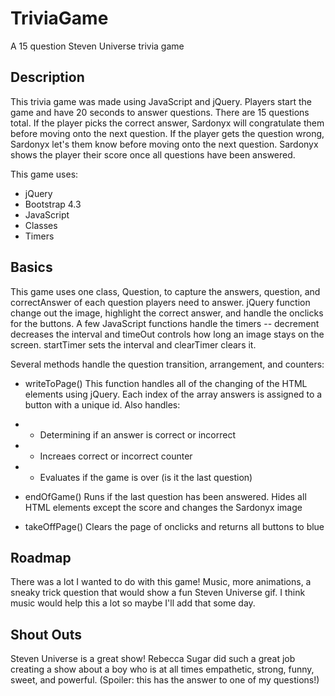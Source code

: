 # TriviaGame
A 15 question Steven Universe trivia game

## Description ##
This trivia game was made using JavaScript and jQuery. Players start the game and have 20 seconds to 
answer questions. There are 15 questions total. If the player picks the correct answer, Sardonyx will 
congratulate them before moving onto the next question. If the player gets the question wrong, Sardonyx
let's them know before moving onto the next question. Sardonyx shows the player their score once all questions
have been answered.

This game uses:

* jQuery 
* Bootstrap 4.3
* JavaScript
* Classes
* Timers

## Basics ##

This game uses one class, Question, to capture the answers, question, and correctAnswer of each question players need to answer. jQuery function change out the image, highlight the correct answer, and handle the onclicks for the buttons. A few JavaScript functions handle the timers -- decrement decreases the interval and timeOut controls how long an image stays on the screen. startTimer sets the interval and clearTimer clears it.

Several methods handle the question transition, arrangement, and counters:

* writeToPage() This function handles all of the changing of the HTML elements using jQuery. Each index of the array answers is assigned to a button with a unique id. Also handles:
* * Determining if an answer is correct or incorrect
* * Increaes correct or incorrect counter
* * Evaluates if the game is over (is it the last question)

* endOfGame() Runs if the last question has been answered. Hides all HTML elements except the score and changes the Sardonyx image

* takeOffPage() Clears the page of onclicks and returns all buttons to blue

## Roadmap ##

There was a lot I wanted to do with this game! Music, more animations, a sneaky trick question that would show a fun Steven Universe gif. I think music would help this a  lot so maybe I'll add that some day. 

## Shout Outs ##
Steven Universe is a great show! Rebecca Sugar did such a great job creating a show about a boy who is at all times empathetic, strong, funny, sweet, and powerful. (Spoiler: this has the answer to one of my questions!)